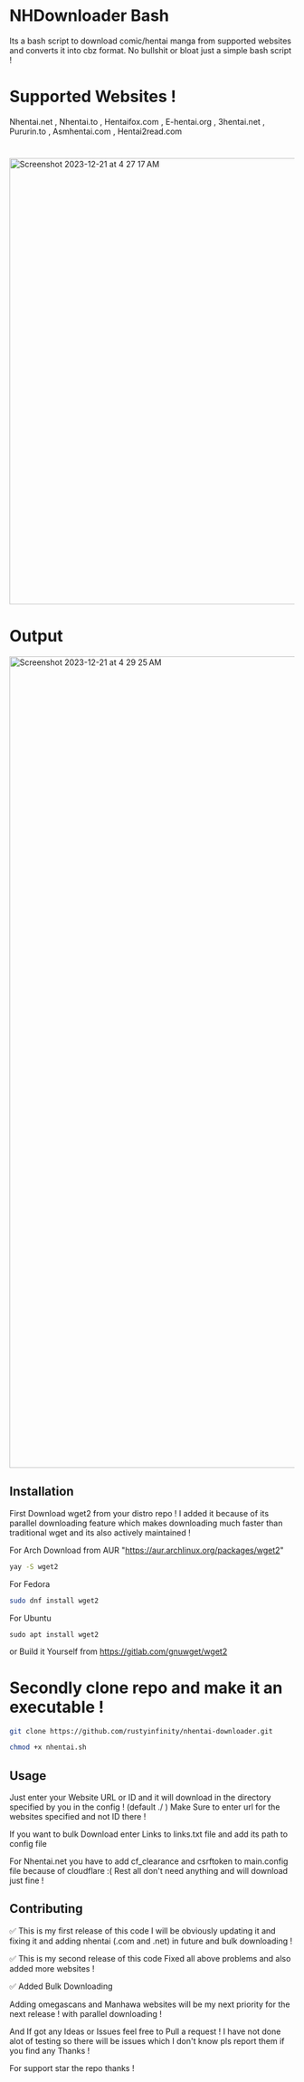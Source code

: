# NHDownloader Bash
Its a bash script to download comic/hentai manga from supported websites and converts it into cbz format.
No bullshit or bloat just a simple bash script !

# Supported Websites !
Nhentai.net , Nhentai.to , Hentaifox.com ,  E-hentai.org , 3hentai.net , Pururin.to ,  Asmhentai.com , Hentai2read.com

#



<img width="789" alt="Screenshot 2023-12-21 at 4 27 17 AM" src="https://github.com/rustyinfinity/nhentai-downloader/assets/115462641/02e6845c-f0c4-4b49-93e0-120e825a229a">




# Output
<img width="1435" alt="Screenshot 2023-12-21 at 4 29 25 AM" src="https://github.com/rustyinfinity/nhentai-downloader/assets/115462641/0c1d2669-0442-4fc7-88e9-51272c1b3be4">



## Installation
First Download wget2 from your distro repo ! I added it because of its parallel downloading feature which makes downloading much faster than traditional wget and its also actively maintained ! 

For Arch
Download from AUR "https://aur.archlinux.org/packages/wget2"
```bash
yay -S wget2
```
For Fedora
```bash
sudo dnf install wget2
```
For Ubuntu
```
sudo apt install wget2
```

or Build it Yourself from https://gitlab.com/gnuwget/wget2


# Secondly clone repo and make it an executable !

```bash
git clone https://github.com/rustyinfinity/nhentai-downloader.git
```
```bash
chmod +x nhentai.sh
```

## Usage

Just enter your Website URL or  ID and it will download in the  directory specified by you in the config ! (default ./ ) 
Make Sure to enter url for the websites specified and not ID there !

If you want to bulk Download enter Links to links.txt file and add its path to config file 

For Nhentai.net you have to add cf_clearance and csrftoken to main.config file because of cloudflare :(
Rest all don't need anything and will download just fine !


## Contributing

✅ This is my first release of this code I will be obviously updating it and fixing it and adding nhentai (.com and .net) in future and bulk downloading !

✅ This is my second release of this code Fixed all above problems and also added more websites !

✅ Added Bulk Downloading  
 
Adding omegascans and Manhawa websites will be my next priority for the next release ! with parallel downloading !

And If got any Ideas or Issues feel free to Pull a request !
I have not done alot of testing so there will be issues which I don't know pls report them if you find any  Thanks !

For support star the repo thanks !
